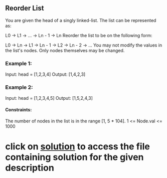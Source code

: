 ## Reorder List

You are given the head of a singly linked-list. The list can be represented as:

L0 → L1 → … → Ln - 1 → Ln
Reorder the list to be on the following form:

L0 → Ln → L1 → Ln - 1 → L2 → Ln - 2 → …
You may not modify the values in the list's nodes. Only nodes themselves may be changed.

 

### Example 1:
Input: head = [1,2,3,4]
Output: [1,4,2,3]


### Example 2:
Input: head = [1,2,3,4,5]
Output: [1,5,2,4,3]
 

#### Constraints:

The number of nodes in the list is in the range [1, 5 * 104].
1 <= Node.val <= 1000

# click on [solution](4-Remove_Nth_Node_From_End_of_List.py) to access the file containing solution for the given description
